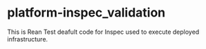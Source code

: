 # platform-inspec_validation
This is Rean Test deafult code for Inspec used to execute deployed infrastructure.
